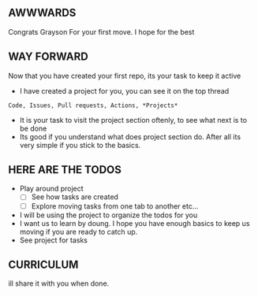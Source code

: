 ## AWWWARDS
Congrats Grayson For your first move. I hope for the best

## WAY FORWARD
Now that you have created your first repo, its your task to keep it active

- I have created a project for you, you can see it on the top thread 

 `Code, Issues, Pull requests, Actions, *Projects*`
 - It is your task to visit the project section oftenly, to see what next is to be done
 - Its good if you understand what does project section do. After all its very simple if you stick to the basics.



## HERE ARE THE TODOS
  - Play around project
    - [ ] See how tasks are created
    - [ ] Explore moving tasks from one tab to another etc...
  - I will be using the project to organize the todos for you
  - I want us to learn by doung. I hope you have enough basics to keep us moving if you are ready to catch up.
  - See project for tasks


## CURRICULUM
 ill share it with you when done.
